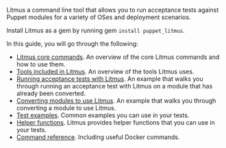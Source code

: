 Litmus a command line tool that allows you to run acceptance tests against Puppet modules for a variety of OSes and deployment scenarios.

Install Litmus as a gem by running gem `install puppet_litmus`.

In this guide, you will go through the following:

* [Litmus core commands](https://github.com/puppetlabs/puppet_litmus/wiki/Litmus-core-commands). An overview of the core Litmus commands and how to use them.
* [Tools included in Litmus](https://github.com/puppetlabs/puppet_litmus/wiki/tools-included-in-Litmus). An overview of the tools Litmus uses.
* [Running acceptance tests with Litmus](https://github.com/puppetlabs/puppet_litmus/wiki/Running-acceptance-tests). An example that walks you through running an acceptance test with Litmus on a module that has already been converted.
* [Converting modules to use Litmus](https://github.com/puppetlabs/puppet_litmus/wiki/Converting-modules-to-use-Litmus). An example that walks you through converting a module to use Litmus.
* [Test examples](https://github.com/puppetlabs/puppet_litmus/wiki/Litmus-test-examples). Common examples you can use in your tests. 
* [Helper functions](https://github.com/puppetlabs/puppet_litmus/wiki/Litmus-helper-functions). Litmus provides helper functions that you can use in your tests.
* [Command reference](https://github.com/puppetlabs/puppet_litmus/wiki/Command-reference). Including useful Docker commands. 